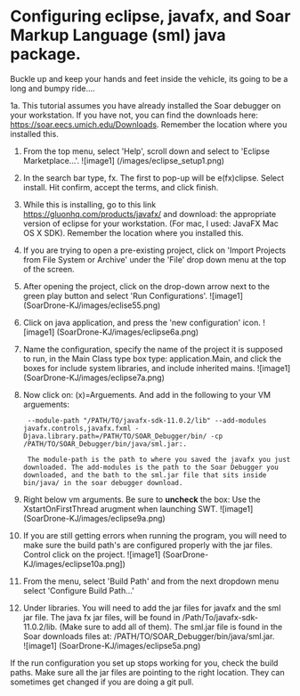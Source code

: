 # Configuring eclipse, javafx, and Soar Markup Language (sml) java package. 


Buckle up and keep your hands and feet inside the vehicle, its going to be a long and bumpy ride.... 

1a. This tutorial assumes you have already installed the Soar debugger on your workstation. If you have not, you can find the downloads here: https://soar.eecs.umich.edu/Downloads. Remember the location where you installed this. 


1. From the top menu, select 'Help', scroll down and select to 'Eclipse Marketplace...'. 
![image1] (/images/eclipse_setup1.png)


2. In the search bar type, fx. The first to pop-up will be e(fx)clipse. Select install. Hit confirm, accept the terms, and click finish. 

3. While this is installing, go to this link https://gluonhq.com/products/javafx/ and download: the appropriate version of eclipse for your workstation. (For mac, I used: JavaFX Mac OS X SDK). Remember the location where you installed this. 



4. If you are trying to open a pre-existing project, click on 'Import Projects from File System or Archive' under the 'File' drop down menu at the top of the screen. 

5. After opening the project, click on the drop-down arrow next to the green play button and select 'Run Configurations'. 
![image1] (SoarDrone-KJ/images/eclise55.png)

6. Click on java application, and press the 'new configuration' icon. 
![image1] (SoarDrone-KJ/images/eclipse6a.png)

7. Name the configuration, specify the name of the project it is supposed to run, in the Main Class type box type: application.Main, and click the boxes for include system libraries, and include inherited mains. 
![image1] (SoarDrone-KJ/images/eclipse7a.png)

8. Now click on: (x)=Arguements. And add in the following to your VM arguements:

		--module-path "/PATH/TO/javafx-sdk-11.0.2/lib" --add-modules javafx.controls,javafx.fxml -Djava.library.path=/PATH/TO/SOAR_Debugger/bin/ -cp /PATH/TO/SOAR_Debugger/bin/java/sml.jar:.

		The module-path is the path to where you saved the javafx you just downloaded. The add-modules is the path to the Soar Debugger you downloaded, and the bath to the sml.jar file that sits inside bin/java/ in the soar debugger download. 

9. Right below vm arguments. Be sure to **uncheck** the box: Use the XstartOnFirstThread arugment when launching SWT. 
![image1] (SoarDrone-KJ/images/eclipse9a.png)

10. If you are still getting errors when running the program, you will need to make sure the build path's are configured properly with the jar files. Control click on the project. 
![image1] (SoarDrone-KJ/images/eclipse10a.png])

11. From the menu, select 'Build Path' and from the next dropdown menu select 'Configure Build Path...'

12. Under libraries. You will need to add the jar files for javafx and the sml jar file. The java fx jar files, will be found in /Path/To/javafx-sdk-11.0.2/lib. (Make sure to add all of them). The sml.jar file is found in the Soar downloads files at: /PATH/TO/SOAR_Debugger/bin/java/sml.jar.  
![image1] (SoarDrone-KJ/images/eclipse5a.png)


If the run configuration you set up stops working for you, check the build paths. Make sure all the jar files are pointing to the right location. They can sometimes get changed if you are doing a git pull. 











